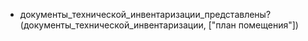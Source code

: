 - документы_технической_инвентаризации_представлены?(документы_технической_инвентаризации, ["план помещения"])